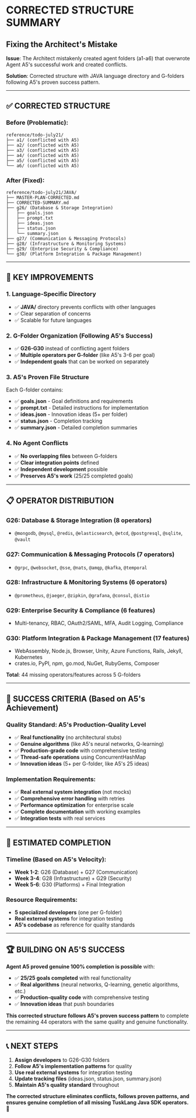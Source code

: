# CORRECTED STRUCTURE SUMMARY
## Fixing the Architect's Mistake

**Issue**: The Architect mistakenly created agent folders (a1-a6) that overwrote Agent A5's successful work and created conflicts.

**Solution**: Corrected structure with JAVA language directory and G-folders following A5's proven success pattern.

---

## ✅ CORRECTED STRUCTURE

### Before (Problematic):
```
reference/todo-july21/
├── a1/ (conflicted with A5)
├── a2/ (conflicted with A5)
├── a3/ (conflicted with A5)
├── a4/ (conflicted with A5)
├── a5/ (conflicted with A5)
└── a6/ (conflicted with A5)
```

### After (Fixed):
```
reference/todo-july21/JAVA/
├── MASTER-PLAN-CORRECTED.md
├── CORRECTED-SUMMARY.md
├── g26/ (Database & Storage Integration)
│   ├── goals.json
│   ├── prompt.txt
│   ├── ideas.json
│   ├── status.json
│   └── summary.json
├── g27/ (Communication & Messaging Protocols)
├── g28/ (Infrastructure & Monitoring Systems)
├── g29/ (Enterprise Security & Compliance)
└── g30/ (Platform Integration & Package Management)
```

---

## 🎯 KEY IMPROVEMENTS

### 1. **Language-Specific Directory**
- ✅ **JAVA/** directory prevents conflicts with other languages
- ✅ Clear separation of concerns
- ✅ Scalable for future languages

### 2. **G-Folder Organization (Following A5's Success)**
- ✅ **G26-G30** instead of conflicting agent folders
- ✅ **Multiple operators per G-folder** (like A5's 3-6 per goal)
- ✅ **Independent goals** that can be worked on separately

### 3. **A5's Proven File Structure**
Each G-folder contains:
- ✅ **goals.json** - Goal definitions and requirements
- ✅ **prompt.txt** - Detailed instructions for implementation
- ✅ **ideas.json** - Innovation ideas (5+ per folder)
- ✅ **status.json** - Completion tracking
- ✅ **summary.json** - Detailed completion summaries

### 4. **No Agent Conflicts**
- ✅ **No overlapping files** between G-folders
- ✅ **Clear integration points** defined
- ✅ **Independent development** possible
- ✅ **Preserves A5's work** (25/25 completed goals)

---

## 📋 OPERATOR DISTRIBUTION

### **G26: Database & Storage Integration** (8 operators)
- `@mongodb`, `@mysql`, `@redis`, `@elasticsearch`, `@etcd`, `@postgresql`, `@sqlite`, `@vault`

### **G27: Communication & Messaging Protocols** (7 operators)  
- `@grpc`, `@websocket`, `@sse`, `@nats`, `@amqp`, `@kafka`, `@temporal`

### **G28: Infrastructure & Monitoring Systems** (6 operators)
- `@prometheus`, `@jaeger`, `@zipkin`, `@grafana`, `@consul`, `@istio`

### **G29: Enterprise Security & Compliance** (6 features)
- Multi-tenancy, RBAC, OAuth2/SAML, MFA, Audit Logging, Compliance

### **G30: Platform Integration & Package Management** (17 features)
- WebAssembly, Node.js, Browser, Unity, Azure Functions, Rails, Jekyll, Kubernetes
- crates.io, PyPI, npm, go.mod, NuGet, RubyGems, Composer

**Total**: 44 missing operators/features across 5 G-folders

---

## 🚀 SUCCESS CRITERIA (Based on A5's Achievement)

### **Quality Standard**: A5's Production-Quality Level
- ✅ **Real functionality** (no architectural stubs)
- ✅ **Genuine algorithms** (like A5's neural networks, Q-learning)
- ✅ **Production-grade code** with comprehensive testing
- ✅ **Thread-safe operations** using ConcurrentHashMap
- ✅ **Innovation ideas** (5+ per G-folder, like A5's 25 ideas)

### **Implementation Requirements**:
- ✅ **Real external system integration** (not mocks)
- ✅ **Comprehensive error handling** with retries
- ✅ **Performance optimization** for enterprise scale
- ✅ **Complete documentation** with working examples
- ✅ **Integration tests** with real services

---

## 🎯 ESTIMATED COMPLETION

### **Timeline** (Based on A5's Velocity):
- **Week 1-2**: G26 (Database) + G27 (Communication)
- **Week 3-4**: G28 (Infrastructure) + G29 (Security) 
- **Week 5-6**: G30 (Platforms) + Final Integration

### **Resource Requirements**:
- **5 specialized developers** (one per G-folder)
- **Real external systems** for integration testing
- **A5's codebase** as reference for quality standards

---

## 🏆 BUILDING ON A5'S SUCCESS

**Agent A5 proved genuine 100% completion is possible** with:
- ✅ **25/25 goals completed** with real functionality
- ✅ **Real algorithms** (neural networks, Q-learning, genetic algorithms, etc.)
- ✅ **Production-quality code** with comprehensive testing
- ✅ **Innovation ideas** that push boundaries

**This corrected structure follows A5's proven success pattern** to complete the remaining 44 operators with the same quality and genuine functionality.

---

## 📞 NEXT STEPS

1. **Assign developers** to G26-G30 folders
2. **Follow A5's implementation patterns** for quality
3. **Use real external systems** for integration testing
4. **Update tracking files** (ideas.json, status.json, summary.json)
5. **Maintain A5's quality standard** throughout

**The corrected structure eliminates conflicts, follows proven patterns, and ensures genuine completion of all missing TuskLang Java SDK operators.** 🚀 